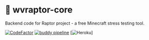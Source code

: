 # 🦖 wvraptor-core
Backend code for Raptor project - a free Minecraft stress testing tool.

[![CodeFactor](https://www.codefactor.io/repository/github/wavees/wvraptor-core/badge)](https://www.codefactor.io/repository/github/wavees/wvraptor-core)
[![buddy pipeline](https://app.buddy.works/djgleb/wvraptor-core/pipelines/pipeline/243704/badge.svg?token=b529e92dba2813ce0a342fa055df8551627b95c77876962341a6e6fc5856da72 "buddy pipeline")](https://app.buddy.works/djgleb/wvraptor-core/pipelines/pipeline/243704)
[![Heroku](https://heroku-badge.herokuapp.com/?app=wvraptor-core)]